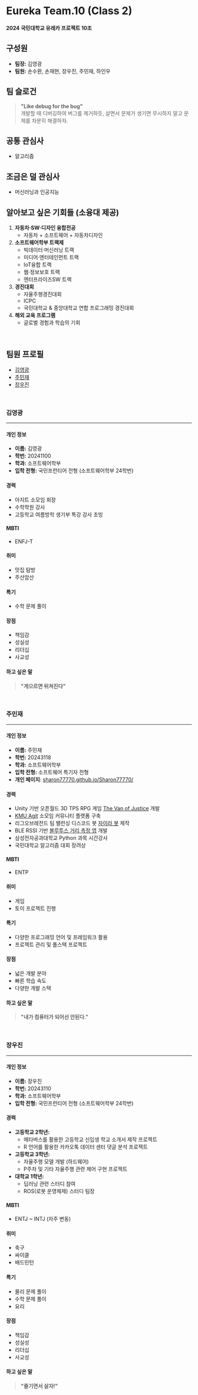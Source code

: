 # **Eureka Team.10 (Class 2)**

**2024 국민대학교 유레카 프로젝트 10조**


## **구성원**
- **팀장:** 김영광  
- **팀원:** 손수환, 손재현, 장우진, 주민재, 하인우  

## **팀 슬로건**  
> **"Like debug for the bug"**  
> 개발할 때 디버깅하여 버그를 제거하듯, 살면서 문제가 생기면 무시하지 말고 문제를 차분히 해결하자.  

## **공통 관심사**
- 알고리즘  

## **조금은 덜 관심사**
- 머신러닝과 인공지능  

## **알아보고 싶은 기회들 (소융대 제공)**  
1. **자동차·SW·디자인 융합전공**  
   - 자동차 + 소프트웨어 + 자동차디자인  
2. **소프트웨어학부 트랙제**  
   - 빅데이터·머신러닝 트랙  
   - 미디어·엔터테인먼트 트랙  
   - IoT융합 트랙  
   - 웹·정보보호 트랙  
   - 엔터프라이즈SW 트랙  
3. **경진대회**  
   - 자율주행경진대회  
   - ICPC  
   - 국민대학교 & 중앙대학교 연합 프로그래밍 경진대회  
4. **해외 교육 프로그램**  
   - 글로벌 경험과 학습의 기회  



<br>


## **팀원 프로필**

- [김영광](#김영광)  
- [주민재](#주민재)  
- [장우진](#장우진)  

<br>

### **김영광**
---
#### **개인 정보**
- **이름:** 김영광  
- **학번:** 20241100  
- **학과:** 소프트웨어학부  
- **입학 전형:** 국민프런티어 전형 (소프트웨어학부 24학번)  

#### **경력**
- 아지트 소모임 회장  
- 수학학원 강사  
- 고등학교 여름방학 생기부 특강 강사 초빙  

#### **MBTI**
- ENFJ-T  

#### **취미**
- 맛집 탐방  
- 주산암산  

#### **특기**
- 수학 문제 풀이  

#### **장점**
- 책임감  
- 성실성  
- 리더십  
- 사교성  

#### **하고 싶은 말**
> **"게으르면 뒤쳐진다"**  

<br>

### **주민재**
---
#### **개인 정보**
- **이름:** 주민재  
- **학번:** 20243118
- **학과:** 소프트웨어학부  
- **입학 전형:** 소프트웨어 특기자 전형  
- **개인 페이지**: [sharon77770.github.io/Sharon77770/](https://sharon77770.github.io/Sharon77770/)

#### **경력**
- Unity 기반 오픈월드 3D TPS RPG 게임 [The Van of Justice](https://store.steampowered.com/app/1761660/The_Van_of_Justice/) 개발  
- [KMU Agit](http://agit.xn--9i1b01onwqqzd.xn--3e0b707e/) 소모임 커뮤니티 플랫폼 구축  
- 리그오브레전드 팀 밸런싱 디스코드 봇 [자이라 봇](https://koreanbots.dev/bots/1146381094975983716) 제작  
- BLE RSSI 기반 [블루투스 거리 측정 앱](https://github.com/Sharon77770/ble-finder) 개발  
- 삼성전자공과대학교 Python 과목 시간강사  
- 국민대학교 알고리즘 대회 장려상  

#### **MBTI**
- ENTP  

#### **취미**
- 게임  
- 토이 프로젝트 진행  

#### **특기**
- 다양한 프로그래밍 언어 및 프레임워크 활용  
- 프로젝트 관리 및 풀스택 프로젝트 

#### **장점**
- 넓은 개발 분야  
- 빠른 학습 속도  
- 다양한 개발 스택  

#### **하고 싶은 말**
> **"내가 컴퓨터가 되어선 안된다."**  

<br>

### **장우진**
---
#### **개인 정보**
- **이름:** 장우진  
- **학번:** 20243110  
- **학과:** 소프트웨어학부  
- **입학 전형:** 국민프런티어 전형 (소프트웨어학부 24학번)  

#### **경력**
- **고등학교 2학년:**  
  - 메타버스를 활용한 고등학교 신입생 학교 소개서 제작 프로젝트  
  - R 언어를 활용한 카카오톡 데이터 센터 댓글 분석 프로젝트  
- **고등학교 3학년:**  
  - 자율주행 모델 개발 (하드웨어)  
  - P주차 및 기타 자율주행 관련 제어 구현 프로젝트  
- **대학교 1학년:**  
  - 딥러닝 관련 스터디 참여  
  - ROS(로봇 운영체제) 스터디 팀장  

#### **MBTI**
- ENTJ ~ INTJ (자주 변동)  

#### **취미**
- 축구  
- 싸이클  
- 배드민턴  

#### **특기**
- 물리 문제 풀이  
- 수학 문제 풀이  
- 요리  

#### **장점**
- 책임감  
- 성실성  
- 리더십  
- 사교성  

#### **하고 싶은 말**
> **"즐기면서 살자!"**
